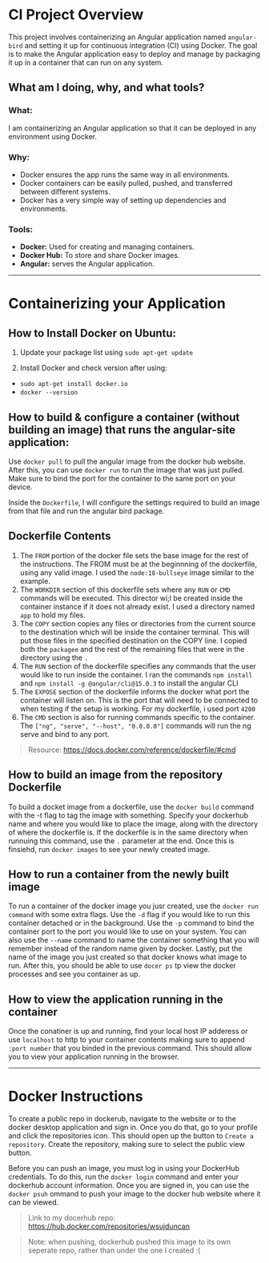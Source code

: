 # CI Project Overview

This project involves containerizing an Angular application named `angular-bird` and setting it up for continuous integration (CI) using Docker. The goal is to make the Angular application easy to deploy and manage by packaging it up in a container that can run on any system.

## What am I doing, why, and what tools?

### What:
I am containerizing an Angular application so that it can be deployed in any environment using Docker.

### Why:
- Docker ensures the app runs the same way in all environments.
- Docker containers can be easily pulled, pushed, and transferred between different systems.
- Docker has a very simple way of setting up dependencies and environments.

### Tools:
- **Docker:** Used for creating and managing containers.
- **Docker Hub:** To store and share Docker images.
- **Angular:** serves the Angular application.

---

# Containerizing your Application

## How to Install Docker on Ubuntu:

1. Update your package list using `sudo apt-get update`

2. Install Docker and check version after using:

- `sudo apt-get install docker.io`
- `docker --version`

## How to build & configure a container (without building an image) that runs the angular-site application:

Use `docker pull` to pull the angular image from the docker hub website. After this, you can use `docker run` to run the image that was just pulled. Make sure to bind the port for the container to the same port on your device.

Inside the `Dockerfile`, I will configure the settings required to build an image from that file and run the angular bird package.

## Dockerfile Contents
1. The `FROM` portion of the docker file sets the base image for the rest of the instructions. The FROM must be at the beginnning of the dockerfile, using any valid image. I used the `node:18-bullseye` image similar to the example.
2. The `WORKDIR` section of this dockerfile sets where any `RUN` or `CMD` commands will be executed. This director wi;l be created inside the container instance if it does not already exist. I used a directory named `app` to hold my files.
3. The `COPY` section copies any files or directories from the current source to the destination which will be inside the container terminal. This will put those files in the specified destination on the COPY line. I copied both the `packagee` and the rest of the remaining files that were in the directory using the `.`  
4. The `RUN` section of the dockerfile specifies any commands that the user would like to run inside the container. I ran the commands `npm install` and `npm install -g @angular/cli@15.0.3` to install the angular CLI
5. The `EXPOSE` section of the dockerfile informs the docker what port the container will listen on. This is the port that will need to be connected to when testing if the setup is working. For my dockerfile, i used port `4200`
6. The `CMD` section is also for running commands specific to the container. The `["ng", "serve", "--host", "0.0.0.0"]` commands will run the ng serve and bind to any port.

> Resource: https://docs.docker.com/reference/dockerfile/#cmd

## How to build an image from the repository Dockerfile

To build a docket image from a dockerfile, use the `docker build` command with the -t flag to tag the image with something. Specify your dockerhub name and where you would like to place the image, along with the directory of where the dockerfile is. If the dockerfile is in the same directory when runnuing this command, use the `.` parameter at the end. Once this is finsiehd, run `docker images` to see your newly created image.

## How to run a container from the newly built image

To run a container of the docker image you jusr created, use the `docker run command` with some extra flags. Use the `-d` flag if you would like to run this container detached or in the background. Use the `-p` command to bind the container port to the port you would like to use on your system. You can also use the `--name` command to name the container something that you will remember instead of the random name given by docker. Lastly, put the name of the image you just created so that docker knows what image to run. After this, you should be able to use `docer ps` tp view the docker processes and see you container as up.

## How to view the application running in the container

Once the conatiner is up and running, find your local host IP adderess or use `localhost` to http to your container contents making sure to append `:port number` that you binded in the previous command. This should allow you to view your application running in the browser. 

---

# Docker Instructions

To create a public repo in dockerub, navigate to the website or to the docker desktop application and sign in. Once you do that, go to your profile and click the repositories icon. This should open up the button to `Create a repository`. Create the repository, making sure to select the public view button. 

Before you can push an image, you must log in using your DockerHub credentials. To do this, run the `docker login` command and enter your dockerhub account information. Once you are signed in, you can use the `docker psuh` ommand to push your image to the docker hub website where it can be viewed. 

> Link to my docerhub repo: https://hub.docker.com/repositories/wsujduncan

> Note: when pushing, dockerhub pushed this image to its own seperate repo, rather than under the one I created :(
